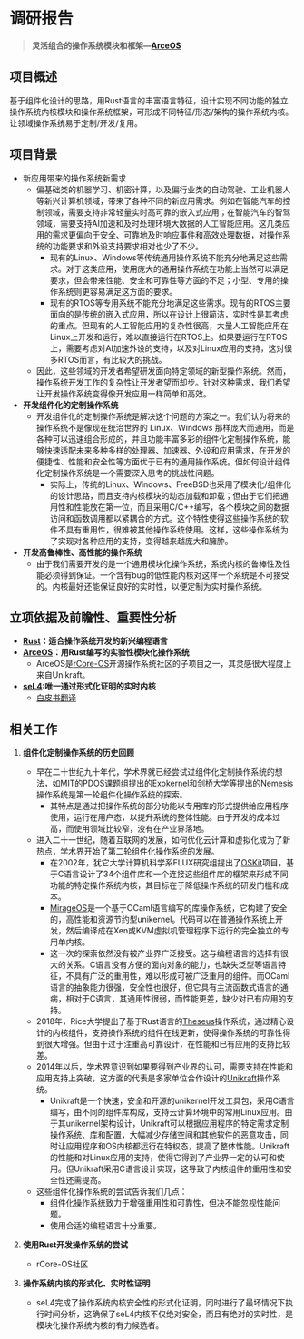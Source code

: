 # 调研报告

> **灵活组合的操作系统模块和框架—[ArceOS](https://github.com/rcore-os/arceos)**

## 项目概述

基于组件化设计的思路，用Rust语言的丰富语言特征，设计实现不同功能的独立操作系统内核模块和操作系统框架，可形成不同特征/形态/架构的操作系统内核。让领域操作系统易于定制/开发/复用。

## 项目背景

- 新应用带来的操作系统新需求
  - 偏基础类的机器学习、机密计算，以及偏行业类的自动驾驶、工业机器人等新兴计算机领域，带来了各种不同的新应用需求。例如在智能汽车的控制领域，需要支持非常轻量实时高可靠的嵌入式应用；在智能汽车的智驾领域，需要支持AI加速和及时处理环境大数据的人工智能应用。这几类应用的需求更偏向于安全、可靠地及时响应事件和高效处理数据，对操作系统的功能要求和外设支持要求相对也少了不少。
    - 现有的Linux、Windows等传统通用操作系统不能充分地满足这些需求。对于这类应用，使用庞大的通用操作系统在功能上当然可以满足要求，但会带来性能、安全和可靠性等方面的不足；小型、专用的操作系统则更容易满足这方面的要求。
    - 现有的RTOS等专用系统不能充分地满足这些需求。现有的RTOS主要面向的是传统的嵌入式应用，所以在设计上很简洁，实时性是其考虑的重点。但现有的人工智能应用的复杂性很高，大量人工智能应用在Linux上开发和运行，难以直接运行在RTOS上。如果要运行在RTOS上，需要考虑对AI加速外设的支持，以及对Linux应用的支持，这对很多RTOS而言，有比较大的挑战。
  - 因此，这些领域的开发者希望研发面向特定领域的新型操作系统。然而，操作系统开发工作的复杂性让开发者望而却步。针对这种需求，我们希望让开发操作系统变得像开发应用一样简单和高效。
- **开发组件化的定制操作系统**
  - 开发组件化的定制操作系统是解决这个问题的方案之一。我们认为将来的操作系统不是像现在统治世界的 Linux、Windows 那样庞大而通用，而是各种可以迅速组合形成的，并且功能丰富多彩的组件化定制操作系统，能够快速适配未来多种多样的处理器、加速器、外设和应用需求，在开发的便捷性、性能和安全性等方面优于已有的通用操作系统。但如何设计组件化定制操作系统是一个需要深入思考的挑战性问题。
    - 实际上，传统的Linux、Windows、FreeBSD也采用了模块化/组件化的设计思路，而且支持内核模块的动态加载和卸载；但由于它们把通用性和性能放在第一位，而且采用C/C++编写，各个模块之间的数据访问和函数调用都以紧耦合的方式。这个特性使得这些操作系统的软件不具有重用性，很难被其他操作系统使用。这样，这些操作系统为了实现对各种应用的支持，变得越来越庞大和臃肿。
- **开发高鲁棒性、高性能的操作系统**
	- 由于我们需要开发的是一个通用模块化操作系统，系统内核的鲁棒性及性能必须得到保证。一个含有bug的低性能内核对这样一个系统是不可接受的。内核最好还能保证良好的实时性，以便定制为实时操作系统。

## 立项依据及前瞻性、重要性分析

- **[Rust](https://www.rust-lang.org/)：适合操作系统开发的新兴编程语言**
- **[ArceOS](https://github.com/rcore-os/arceos)：用Rust编写的实验性模块化操作系统**
  - ArceOS是[rCore-OS](https://rcore-os.cn/)开源操作系统社区的子项目之一，其灵感很大程度上来自Unikraft。
- **[seL4](https://sel4.systems/):唯一通过形式化证明的实时内核**
	- [白皮书翻译](https://blog.csdn.net/lgfx21/article/details/117606097)

## 相关工作

1. **组件化定制操作系统的历史回顾**
   - 早在二十世纪九十年代，学术界就已经尝试过组件化定制操作系统的想法，如MIT的PDOS课题组提出的[Exokernel](https://pdos.csail.mit.edu/archive/exo/)和剑桥大学等提出的[Nemesis](https://www.cl.cam.ac.uk/research/srg/netos/projects/archive/nemesis/)操作系统是第一轮组件化操作系统的探索。
     - 其特点是通过把操作系统的部分功能以专用库的形式提供给应用程序使用，运行在用户态，以提升系统的整体性能。由于开发的成本过高，而使用领域比较窄，没有在产业界落地。
   - 进入二十一世纪，随着互联网的发展，如何优化云计算和虚拟化成为了新热点，学术界开始了第二轮组件化操作系统的发展。
     - 在2002年，犹它大学计算机科学系FLUX研究组提出了[OSKit](https://www.cs.utah.edu/flux/oskit/)项目，基于C语言设计了34个组件库和一个连接这些组件库的框架来形成不同功能的特定操作系统内核，其目标在于降低操作系统的研发门槛和成本。
     - [MirageOS](https://mirage.io/)是一个基于OCaml语言编写的库操作系统，它构建了安全的，高性能和资源节约型unikernel。代码可以在普通操作系统上开发，然后编译成在Xen或KVM虚拟机管理程序下运行的完全独立的专用单内核。
     - 这一次的探索依然没有被产业界广泛接受。这与编程语言的选择有很大的关系。C语言没有方便的面向对象的能力，也缺失泛型等语言特征，不具有广泛的重用性，难以形成可被广泛重用的组件。而OCaml语言的抽象能力很强，安全性也很好，但它具有主流函数式语言的通病，相对于C语言，其通用性很弱，而性能更差，缺少对已有应用的支持。
   - 2018年，Rice大学提出了基于Rust语言的[Theseus](https://github.com/theseus-os/Theseus)操作系统，通过精心设计的内核组件，支持操作系统的组件在线更新，使得操作系统的可靠性得到很大增强。但由于过于注重高可靠设计，在性能和已有应用的支持比较差。
   - 2014年以后，学术界意识到如果要得到产业界的认可，需要支持在性能和应用支持上突破，这方面的代表是多家单位合作设计的[Unikraft](https://github.com/unikraft/unikraft)操作系统。
     - Unikraft是一个快速，安全和开源的unikernel开发工具包，采用C语言编写，由不同的组件库构成，支持云计算环境中的常用Linux应用。由于其unikernel架构设计，Unikraft可以根据应用程序的特定需求定制操作系统、库和配置，大幅减少存储空间和其他软件的恶意攻击，同时让应用程序和OS内核都运行在特权态，提高了整体性能。Unikraft的性能和对Linux应用的支持，使得它得到了产业界一定的认可和使用。但Unikraft采用C语言设计实现，这导致了内核组件的重用性和安全性还需提高。
   - 这些组件化操作系统的尝试告诉我们几点：
     - 组件化操作系统致力于增强重用性和可靠性，但决不能忽视性能问题。
     - 使用合适的编程语言十分重要。
2. **使用Rust开发操作系统的尝试**
   - rCore-OS社区

3. **操作系统内核的形式化、实时性证明**
	- seL4完成了操作系统内核安全性的形式化证明，同时进行了最坏情况下执行时间分析，这确保了seL4内核不仅绝对安全，而且有绝对的实时性，是模块化操作系统内核的有力候选者。